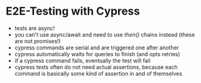 # E2E-Testing with Cypress


<v-clicks>

* tests are async!
* you can't use async/await and need to use <i>then()</i> chains instead (these are not promises!)
* cypress commands are serial and are triggered one after another
* cypress automatically waits for queries to finish (and opts retries)
* if a cypress command fails, eventually the test will fail
* cypress tests often do not need actual assertions, because each command is basically some kind of assertion in and of themselves

</v-clicks>
